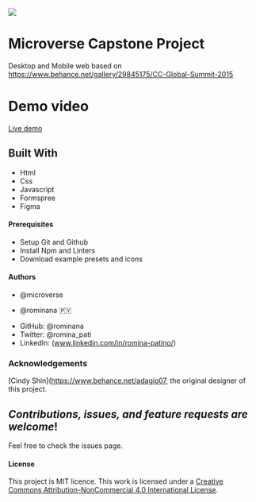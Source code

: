 ![](https://img.shields.io/badge/Microverse-blueviolet)

# Microverse Capstone Project
Desktop and Mobile web based on https://www.behance.net/gallery/29845175/CC-Global-Summit-2015

# Demo video

[Live demo](https://www.loom.com/share/efe4f566f26b4fac92aab07bc753217f)

## Built With

- Html
- Css
- Javascript
- Formspree
- Figma

#### Prerequisites
- Setup Git and Github
- Install Npm and Linters
- Download example presets and icons

#### Authors 
* @microverse

* @rominana :paraguay:
- GitHub: @rominana
- Twitter: @romina_pati
- LinkedIn: (www.linkedin.com/in/romina-patino/)

### Acknowledgements

[Cindy Shin](https://www.behance.net/adagio07, the original designer of this project.

## *Contributions, issues, and feature requests are welcome*!

Feel free to check the issues page.

#### License
This project is MIT licence. 
This work is licensed under a [Creative Commons Attribution-NonCommercial 4.0 International License](https://creativecommons.org/licenses/by-nc/4.0/).
